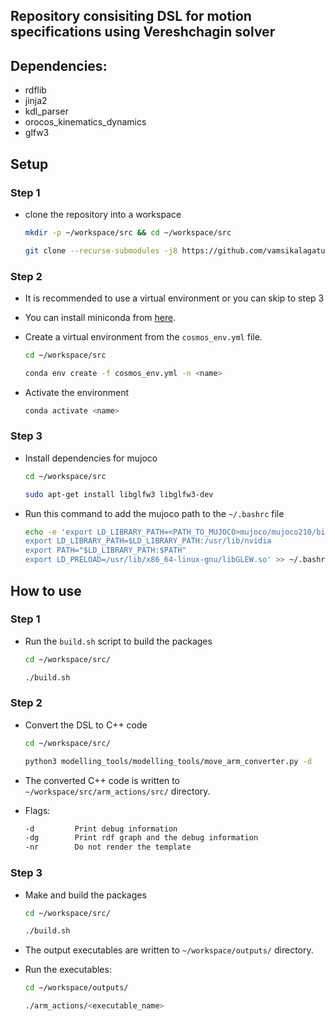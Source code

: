 ## Repository consisiting DSL for motion specifications using Vereshchagin solver

## Dependencies:
- rdflib
- jinja2
- kdl_parser
- orocos_kinematics_dynamics
- glfw3

## Setup

### Step 1

- clone the repository into a workspace 

    ```bash
    mkdir -p ~/workspace/src && cd ~/workspace/src

    git clone --recurse-submodules -j8 https://github.com/vamsikalagaturu/ms-vs-dsl.git .
    ```

### Step 2
    
- It is recommended to use a virtual environment or you can skip to step 3
- You can install miniconda from [here](https://docs.conda.io/en/latest/miniconda.html).
- Create a virtual environment from the `cosmos_env.yml` file.
    
    ```bash
    cd ~/workspace/src

    conda env create -f cosmos_env.yml -n <name>
    ```
- Activate the environment

    ```bash
    conda activate <name>
    ```

### Step 3

- Install dependencies for mujoco

    ```bash
    cd ~/workspace/src

    sudo apt-get install libglfw3 libglfw3-dev
    ```

- Run this command to add the mujoco path to the `~/.bashrc` file
    ```bash
    echo -e 'export LD_LIBRARY_PATH=<PATH_TO_MUJOCO>mujoco/mujoco210/bin 
    export LD_LIBRARY_PATH=$LD_LIBRARY_PATH:/usr/lib/nvidia 
    export PATH="$LD_LIBRARY_PATH:$PATH" 
    export LD_PRELOAD=/usr/lib/x86_64-linux-gnu/libGLEW.so' >> ~/.bashrc
    ```


## How to use

### Step 1

- Run the `build.sh` script to build the packages

    ```bash
    cd ~/workspace/src/

    ./build.sh
    ```

### Step 2

- Convert the DSL to C++ code

    ```bash
    cd ~/workspace/src/

    python3 modelling_tools/modelling_tools/move_arm_converter.py -d
    ```
- The converted C++ code is written to `~/workspace/src/arm_actions/src/` directory.
- Flags:
    ```bash
    -d         Print debug information
    -dg        Print rdf graph and the debug information
    -nr        Do not render the template 
    ```

### Step 3

- Make and build the packages
  
    ```bash
    cd ~/workspace/src/

    ./build.sh
    ```

- The output executables are written to `~/workspace/outputs/` directory.
 
- Run the executables:

    ```bash
    cd ~/workspace/outputs/

    ./arm_actions/<executable_name>
    ```